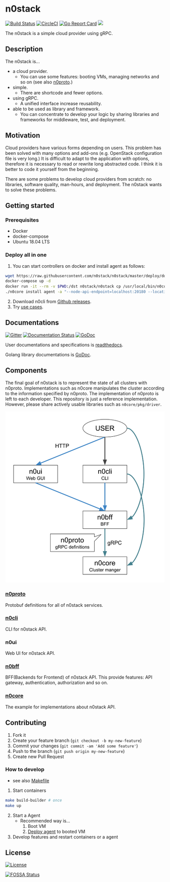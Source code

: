 # n0stack

[![Build Status](https://travis-ci.org/n0stack/n0stack.svg?branch=master)](https://travis-ci.org/n0stack/n0stack)
[![CircleCI](https://circleci.com/gh/n0stack/n0stack/tree/master.svg?style=shield)](https://circleci.com/gh/n0stack/n0stack/tree/master)
[![Go Report Card](https://goreportcard.com/badge/github.com/n0stack/n0stack)](https://goreportcard.com/report/github.com/n0stack/n0stack)
[![](https://img.shields.io/docker/pulls/n0stack/n0stack.svg)](https://hub.docker.com/r/n0stack/n0stack)
<!-- [![](https://img.shields.io/docker/build/n0stack/n0stack.svg)](https://hub.docker.com/r/n0stack/n0stack) -->

The n0stack is a simple cloud provider using gRPC.

## Description

The n0stack is...

- a cloud provider.
    - You can use some features: booting VMs, managing networks and so on (see also [n0proto](n0proto/).)
- simple.
    - There are shortcode and fewer options.
- using gRPC.
    - A unified interface increase reusability.
- able to be used as library and framework.
    - You can concentrate to develop your logic by sharing libraries and frameworks for middleware, test, and deployment.

## Motivation

Cloud providers have various forms depending on users.
This problem has been solved with many options and add-ons (e.g. OpenStack configuration file is very long.)
It is difficult to adapt to the application with options, therefore it is necessary to read or rewrite long abstracted code.
I think it is better to code it yourself from the beginning.

There are some problems to develop cloud providers from scratch: no libraries, software quality, man-hours, and deployment.
The n0stack wants to solve these problems.

<!-- ## Demo -->

## Getting started

### Prerequisites

- Docker
- docker-compose
- Ubuntu 18.04 LTS

### Deploy all in one

1. You can start controllers on docker and install agent as follows:

```sh
wget https://raw.githubusercontent.com/n0stack/n0stack/master/deploy/docker-compose.yml
docker-compose up -d
docker run -it --rm -v $PWD:/dst n0stack/n0stack cp /usr/local/bin/n0core /dst
./n0core install agent -a "--node-api-endpoint=localhost:20180 --location=////1"
```

2. Download n0cli from [Github releases](https://github.com/n0stack/n0stack/releases/latest).
3. Try [use cases](https://docs.n0st.ac/en/master/user/usecases/README.html).

## Documentations

[![Gitter](https://img.shields.io/gitter/room/n0stack/n0sack.svg)](https://gitter.im/n0stack/)
[![Documentation Status](https://readthedocs.org/projects/n0stack/badge/?version=master)](https://docs.n0st.ac/en/master/?badge=master)
[![GoDoc](https://godoc.org/github.com/n0stack/n0stack?status.svg)](https://godoc.org/github.com/n0stack/n0stack)

User documentations and specifications is [readthedocs](https://docs.n0st.ac/en/master/?badge=master).

Golang library documentations is [GoDoc](https://godoc.org/github.com/n0stack/n0stack).

## Components

The final goal of n0stack is to represent the state of all clusters with n0proto.
Implementations such as n0core manipulates the cluster according to the information specified by n0proto.
The implementation of n0proto is left to each developer.
This repository is just a reference implementation.
However, please share actively usable libraries such as `n0core/pkg/driver`.

![](docs/_static/images/components.svg)

### [n0proto](n0proto/)

Protobuf definitions for all of n0stack services.

### [n0cli](n0cli/)

CLI for n0stack API.

### n0ui

Web UI for n0stack API.

### [n0bff](n0bff/)

BFF(Backends for Frontend) of n0stack API. This provide features: API gateway, authentication, authorization and so on.

### [n0core](n0core/)

The example for implementations about n0stack API.

## Contributing

1. Fork it
2. Create your feature branch (`git checkout -b my-new-feature`)
3. Commit your changes (`git commit -am 'Add some feature'`)
4. Push to the branch (`git push origin my-new-feature`)
5. Create new Pull Request 

### How to develop

- see also [Makefile](Makefile)

1. Start containers

```sh
make build-builder # once
make up
```

2.  Start a Agent
    - Recommended way is...
        1. Boot VM
        2. [Deploy agent](n0core/README.md) to booted VM
3. Develop features and restart containers or a agent

## License

[![License](https://img.shields.io/badge/License-BSD%202--Clause-orange.svg)](https://opensource.org/licenses/BSD-2-Clause)

[![FOSSA Status](https://app.fossa.io/api/projects/git%2Bgithub.com%2Fn0stack%2Fn0stack.svg?type=large)](https://app.fossa.io/projects/git%2Bgithub.com%2Fn0stack%2Fn0stack?ref=badge_large)
